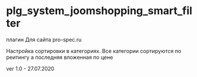 # plg_system_joomshopping_smart_filter
плагин Для сайта pro-spec.ru

Настройка сортировки в категориях.
Все категории сортируются по реитингу а последняя вложенная по цене


ver 1.0 - 27.07.2020
    

